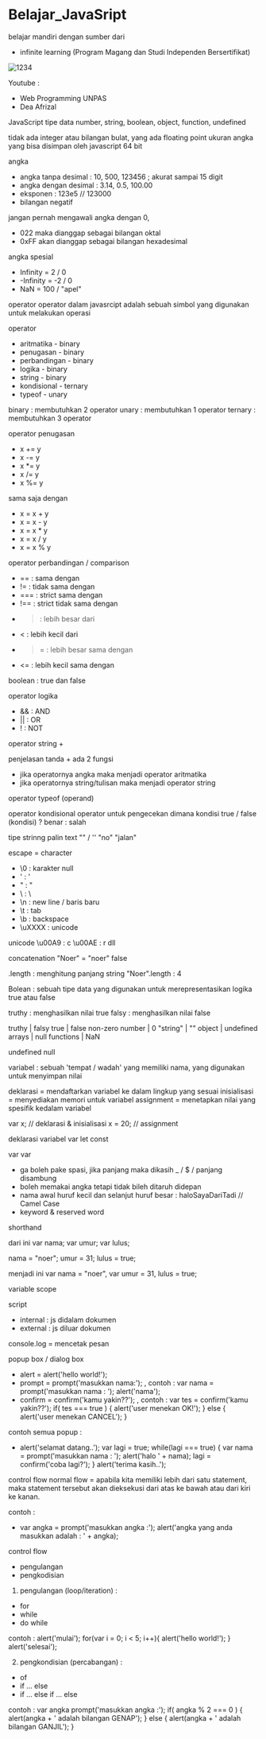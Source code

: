 # Belajar_JavaSript

belajar mandiri dengan sumber dari 
- infinite learning (Program Magang dan Studi Independen Bersertifikat)

![1234](https://github.com/halonoer/Belajar_JavaScript/assets/136947430/726359ca-38fe-4e6c-927a-4c6b1ceafcab)

Youtube : 
- Web Programming UNPAS
- Dea Afrizal

JavaScript 
tipe data
number, string, boolean, object, function, undefined

tidak ada integer atau bilangan bulat, yang ada floating point
ukuran angka yang bisa disimpan oleh javascript 64 bit


angka
- angka tanpa desimal : 10, 500, 123456 ; akurat sampai 15 digit
- angka dengan desimal : 3.14, 0.5, 100.00
- eksponen : 123e5 // 123000
- bilangan negatif

jangan pernah mengawali angka dengan 0, 
- 022 maka dianggap sebagai bilangan oktal
- 0xFF akan dianggap sebagai bilangan hexadesimal

angka spesial
- Infinity = 2 / 0
- -Infinity = -2 / 0
- NaN = 100 / "apel"

operator
operator dalam javasrcipt adalah sebuah simbol yang digunakan untuk melakukan operasi

operator
- aritmatika - binary
- penugasan - binary
- perbandingan - binary
- logika - binary
- string - binary
- kondisional - ternary
- typeof - unary

binary : membutuhkan 2 operator
unary : membutuhkan 1 operator
ternary : membutuhkan 3 operator

operator penugasan
- x += y
- x -= y
- x *= y
- x /= y
- x %= y

sama saja dengan 
- x = x + y
- x = x - y
- x = x * y
- x = x / y
- x = x % y

operator perbandingan / comparison
- ==  : sama dengan 
- !=  : tidak sama dengan
- === : strict sama dengan 
- !== : strict tidak sama dengan
- >   : lebih besar dari
- <   : lebih kecil dari
- >=  : lebih besar sama dengan
- <=  : lebih kecil sama dengan

boolean : true dan false

operator logika 
- && : AND
- || : OR
- !  : NOT

operator string 
+

penjelasan tanda + ada 2 fungsi 
- jika operatornya angka maka menjadi operator aritmatika
- jika operatornya string/tulisan maka menjadi operator string

operator typeof (operand)

operator kondisional
operator untuk pengecekan dimana kondisi true / false
(kondisi) ? benar : salah


tipe strinng 
palin text "" / ''
"no" "jalan"

escape = character
- \0     : karakter null
- \'     : '
- \"     : "
- \\     : \
- \n     : new line / baris baru
- \t     : tab
- \b     : backspace
- \uXXXX : unicode

unicode 
\u00A9 : c
\u00AE : r
dll

concatenation 
"Noer" = "noer"
false

.length : menghitung panjang string
"Noer".length : 4

Bolean : sebuah tipe data yang digunakan untuk merepresentasikan logika true atau false

truthy : menghasilkan nilai true
falsy  : menghasilkan nilai false

truthy           |  falsy
true             |  false
non-zero number  |  0
"string"         |  ""
object           |  undefined
arrays           |  null
functions        |  NaN

undefined
null

variabel : sebuah 'tempat / wadah' yang memiliki nama, yang digunakan untuk menyimpan nilai

deklarasi    = mendaftarkan variabel ke dalam lingkup yang sesuai
inisialisasi = menyediakan memori untuk variabel
assignment   = menetapkan nilai yang spesifik kedalam variabel

var x; // deklarasi & inisialisasi
x = 20; // assignment

deklarasi variabel 
var 
let
const

var 
var <nama variabel> 
- ga boleh pake spasi, jika panjang maka dikasih _ / $ / panjang disambung
- boleh memakai angka tetapi tidak bileh ditaruh didepan
- nama awal huruf kecil dan selanjut huruf besar : haloSayaDariTadi // Camel Case
- keyword & reserved word

shorthand

dari ini
var nama;
var umur;
var lulus;

nama = "noer";
umur = 31;
lulus = true;

menjadi ini
var nama = "noer",
var umur = 31, 
lulus = true;

variable scope

script
- internal : js didalam dokumen
- external : js diluar dokumen

console.log = mencetak pesan

popup box / dialog box
- alert = 
  alert('hello world!');
- prompt = 
  prompt('masukkan nama:');
  , contoh : 
  var nama = prompt('masukkan nama : ');
  alert('nama');
- confirm = 
  confirm('kamu yakin??');
  , contoh :
  var tes = confirm('kamu yakin??');
  if( tes === true ) {
    alert('user menekan OK!');
  } else {
    alert('user menekan CANCEL');
  }
  
contoh semua popup : 
 - alert('selamat datang..');
  var lagi = true;
     while(lagi === true) {
     var nama = prompt('masukkan nama : ');
     alert('halo ' + nama);
     lagi = confirm('coba lagi?');
    }
  alert('terima kasih..');
  
control flow
normal flow = apabila kita memiliki lebih dari satu statement, maka statement tersebut akan dieksekusi dari atas ke bawah atau dari kiri ke kanan.

contoh : 
- var angka = prompt('masukkan angka :');
  alert('angka yang anda masukkan adalah : ' + angka);

control flow 
- pengulangan
- pengkodisian

1. pengulangan (loop/iteration) : 
- for
- while
- do while

contoh : 
   alert('mulai');
   for(var i = 0; i < 5; i++){
   alert('hello world!');
   }
   alert('selesai');

2. pengkondisian (percabangan) :
- of
- if ... else
- if ... else if ... else

contoh : 
var angka prompt('masukkan angka :');
if( angka % 2 === 0 ) {
  alert(angka + ' adalah bilangan GENAP');
} else {
  alert(angka + ' adalah bilangan GANJIL');
}
